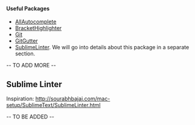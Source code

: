 #### Useful Packages

* [AllAutocomplete]()
* [BracketHighlighter]()
* [Git]()
* [GitGutter]()
* [SublimeLinter](). We will go into details about this package in a separate section.

-- TO ADD MORE --

## Sublime Linter

Inspiration: http://sourabhbajaj.com/mac-setup/SublimeText/SublimeLinter.html


-- TO BE ADDED --